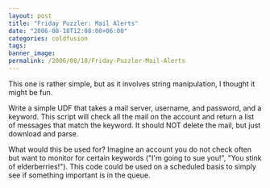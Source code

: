 ```yaml
---
layout: post
title: "Friday Puzzler: Mail Alerts"
date: "2006-08-18T12:08:00+06:00"
categories: coldfusion 
tags: 
banner_image: 
permalink: /2006/08/18/Friday-Puzzler-Mail-Alerts
---
```


This one is rather simple, but as it involves string manipulation, I thought it might be fun.

Write a simple UDF that takes a mail server, username, and password, and a keyword. This script will check all the mail on the account and return a list of messages that match the keyword. It should NOT delete the mail, but just download and parse. 

What would this be used for? Imagine an account you do not check often but want to monitor for certain keywords ("I'm going to sue you!", "You stink of elderberries!"). This code could be used on a scheduled basis to simply see if something important is in the queue.